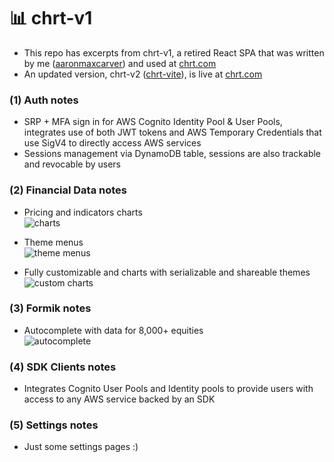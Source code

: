 # :bar_chart: chrt-v1

- This repo has excerpts from chrt-v1, a retired React SPA that was written by me ([aaronmaxcarver](https://github.com/aaronmaxcarver)) and used at [chrt.com](https://chrt.com)
- An updated version, chrt-v2 ([chrt-vite](https://github.com/chrtHub/chrt-vite)), is live at [chrt.com](https://chrt.com)

### (1) Auth notes

- SRP + MFA sign in for AWS Cognito Identity Pool & User Pools, integrates use of both JWT tokens and AWS Temporary Credentials that use SigV4 to directly access AWS services
- Sessions management via DynamoDB table, sessions are also trackable and revocable by users

### (2) Financial Data notes

- Pricing and indicators charts<br/>
![charts](https://s3.amazonaws.com/chrt.com/charts.png)

- Theme menus<br/>
![theme menus](https://s3.amazonaws.com/chrt.com/customize.png)

- Fully customizable and charts with serializable and shareable themes<br/>
![custom charts](https://s3.amazonaws.com/chrt.com/custom_charts.png)

### (3) Formik notes

- Autocomplete with data for 8,000+ equities<br/>
![autocomplete](https://s3.amazonaws.com/chrt.com/autocomplete.png)

### (4) SDK Clients notes

- Integrates Cognito User Pools and Identity pools to provide users with access to any AWS service backed by an SDK

### (5) Settings notes

- Just some settings pages :)
